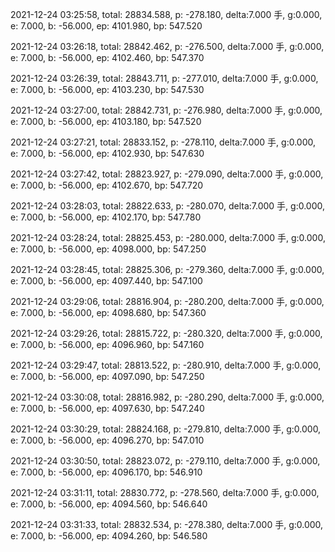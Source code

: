 2021-12-24 03:25:58, total: 28834.588, p: -278.180, delta:7.000 手, g:0.000, e: 7.000, b: -56.000, ep: 4101.980, bp: 547.520

2021-12-24 03:26:18, total: 28842.462, p: -276.500, delta:7.000 手, g:0.000, e: 7.000, b: -56.000, ep: 4102.460, bp: 547.370

2021-12-24 03:26:39, total: 28843.711, p: -277.010, delta:7.000 手, g:0.000, e: 7.000, b: -56.000, ep: 4103.230, bp: 547.530

2021-12-24 03:27:00, total: 28842.731, p: -276.980, delta:7.000 手, g:0.000, e: 7.000, b: -56.000, ep: 4103.180, bp: 547.520

2021-12-24 03:27:21, total: 28833.152, p: -278.110, delta:7.000 手, g:0.000, e: 7.000, b: -56.000, ep: 4102.930, bp: 547.630

2021-12-24 03:27:42, total: 28823.927, p: -279.090, delta:7.000 手, g:0.000, e: 7.000, b: -56.000, ep: 4102.670, bp: 547.720

2021-12-24 03:28:03, total: 28822.633, p: -280.070, delta:7.000 手, g:0.000, e: 7.000, b: -56.000, ep: 4102.170, bp: 547.780

2021-12-24 03:28:24, total: 28825.453, p: -280.000, delta:7.000 手, g:0.000, e: 7.000, b: -56.000, ep: 4098.000, bp: 547.250

2021-12-24 03:28:45, total: 28825.306, p: -279.360, delta:7.000 手, g:0.000, e: 7.000, b: -56.000, ep: 4097.440, bp: 547.100

2021-12-24 03:29:06, total: 28816.904, p: -280.200, delta:7.000 手, g:0.000, e: 7.000, b: -56.000, ep: 4098.680, bp: 547.360

2021-12-24 03:29:26, total: 28815.722, p: -280.320, delta:7.000 手, g:0.000, e: 7.000, b: -56.000, ep: 4096.960, bp: 547.160

2021-12-24 03:29:47, total: 28813.522, p: -280.910, delta:7.000 手, g:0.000, e: 7.000, b: -56.000, ep: 4097.090, bp: 547.250

2021-12-24 03:30:08, total: 28816.982, p: -280.290, delta:7.000 手, g:0.000, e: 7.000, b: -56.000, ep: 4097.630, bp: 547.240

2021-12-24 03:30:29, total: 28824.168, p: -279.810, delta:7.000 手, g:0.000, e: 7.000, b: -56.000, ep: 4096.270, bp: 547.010

2021-12-24 03:30:50, total: 28823.072, p: -279.110, delta:7.000 手, g:0.000, e: 7.000, b: -56.000, ep: 4096.170, bp: 546.910

2021-12-24 03:31:11, total: 28830.772, p: -278.560, delta:7.000 手, g:0.000, e: 7.000, b: -56.000, ep: 4094.560, bp: 546.640

2021-12-24 03:31:33, total: 28832.534, p: -278.380, delta:7.000 手, g:0.000, e: 7.000, b: -56.000, ep: 4094.260, bp: 546.580